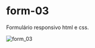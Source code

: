 # form-03
Formulário responsivo html e css.

![form_03](https://user-images.githubusercontent.com/95131108/183514854-96c4658a-c1cb-45c3-897c-6963f838d08b.png)
